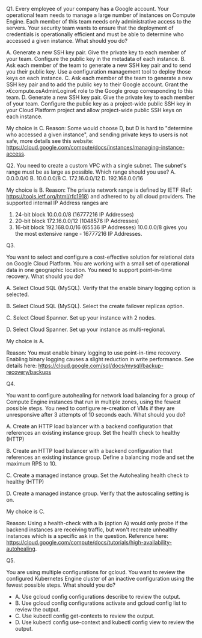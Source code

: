 Q1. 
Every employee of your company has a Google account. Your operational team needs to manage a large number of instances on Compute Engine. Each member of this team needs only administrative access to the servers. Your security team wants to ensure that the deployment of credentials is operationally efficient and must be able to determine who accessed a given instance. What should you do?

A. Generate a new SSH key pair. Give the private key to each member of your team. Configure the public key in the metadata of each instance.
B. Ask each member of the team to generate a new SSH key pair and to send you their public key. Use a configuration management tool to deploy those keys on each instance.
C. Ask each member of the team to generate a new SSH key pair and to add the public key to their Google account. Grant the ג€compute.osAdminLoginג€ role to the Google group corresponding to this team.
D. Generate a new SSH key pair. Give the private key to each member of your team. Configure the public key as a project-wide public SSH key in your Cloud Platform project and allow project-wide public SSH keys on each instance.



My choice is C.
Reason: Some would choose D, but D is hard to "determine who accessed a given instance", and sending private keys to users is not safe, more details see this website: https://cloud.google.com/compute/docs/instances/managing-instance-access.

Q2.
You need to create a custom VPC with a single subnet. The subnet's range must be as large as possible. Which range should you use?
A. 0.0.0.0/0
B. 10.0.0.0/8
C. 172.16.0.0/12
D. 192.168.0.0/16



My choice is B.
Reason: The private network range is defined by IETF (Ref: https://tools.ietf.org/html/rfc1918) and adhered to by all cloud providers. The supported internal IP Address ranges are 

1. 24-bit block 10.0.0.0/8 (16777216 IP Addresses)
2. 20-bit block 172.16.0.0/12 (1048576 IP Addresses)
3. 16-bit block 192.168.0.0/16 (65536 IP Addresses)
  10.0.0.0/8 gives you the most extensive range - 16777216 IP Addresses.

Q3.

You want to select and configure a cost-effective solution for relational data on Google Cloud Platform. You are working with a small set of operational data in one geographic location. You need to support point-in-time recovery. What should you do?

A. Select Cloud SQL (MySQL). Verify that the enable binary logging option is selected.

B. Select Cloud SQL (MySQL). Select the create failover replicas option.

C. Select Cloud Spanner. Set up your instance with 2 nodes.

D. Select Cloud Spanner. Set up your instance as multi-regional.



My choice is A.

Reason: You must enable binary logging to use point-in-time recovery. Enabling binary logging causes a slight reduction in write performance. See details here: https://cloud.google.com/sql/docs/mysql/backup-recovery/backups



Q4.

You want to configure autohealing for network load balancing for a group of Compute Engine instances that run in multiple zones, using the fewest possible steps.
You need to configure re-creation of VMs if they are unresponsive after 3 attempts of 10 seconds each. What should you do?

A. Create an HTTP load balancer with a backend configuration that references an existing instance group. Set the health check to healthy (HTTP)

B. Create an HTTP load balancer with a backend configuration that references an existing instance group. Define a balancing mode and set the maximum RPS to 10.

C. Create a managed instance group. Set the Autohealing health check to healthy (HTTP)

D. Create a managed instance group. Verify that the autoscaling setting is on.



My choice is C.

Reason: Using a health-check with a lb (option A) would only probe if the backend instances are receiving traffic, but won't recreate unhealthy instances which is a specific ask in the question. Reference here: https://cloud.google.com/compute/docs/tutorials/high-availability-autohealing. 



Q5.

You are using multiple configurations for gcloud. You want to review the configured Kubernetes Engine cluster of an inactive configuration using the fewest possible steps. What should you do?

- A. Use gcloud config configurations describe to review the output.
- B. Use gcloud config configurations activate and gcloud config list to review the output.
- C. Use kubectl config get-contexts to review the output.
- D. Use kubectl config use-context and kubectl config view to review the output.



